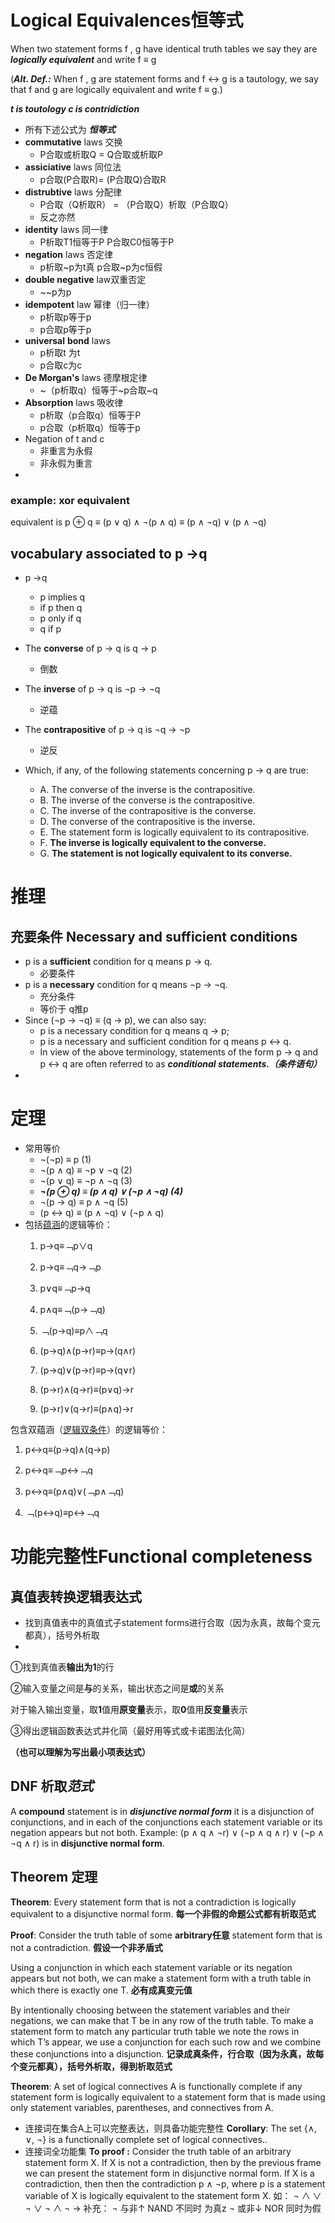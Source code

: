 # Logical Equivalences恒等式 

When two statement forms f , g have identical truth tables we say they are ***logically equivalent*** and write f ≡ g

(***Alt. Def.:*** When f , g are statement forms and f ↔ g is a tautology, we say that f and g are logically equivalent and write f ≡ g.)


***t is toutology c is contridiction***
- 所有下述公式为  ***恒等式***
- **commutative** laws 交换
	- P合取或析取Q = Q合取或析取P
- **assiciative** laws 同位法
	- p合取(P合取R)= (P合取Q)合取R
- **distrubtive** laws 分配律
	- P合取（Q析取R） = （P合取Q）析取（P合取Q）
	- 反之亦然
- **identity** laws  同一律
	- P析取T1恒等于P P合取C0恒等于P
- **negation** laws 否定律
	- p析取~p为t真 p合取~p为c恒假
- **double negative** law双重否定
	- ~\~p为p
- **idempotent** law 幂律（归一律）
	- p析取p等于p
	- p合取p等于p
- **universal** **bond** laws
	- p析取t 为t
	- p合取c为c
- **De Morgan's** laws 德摩根定律
	- ~（p析取q）恒等于~p合取~q
- **Absorption** laws 吸收律
	- p析取（p合取q）恒等于P
	- p合取（p析取q）恒等于p
- Negation of t and c
	- 非重言为永假
	- 非永假为重言
- 
### example: xor equivalent
equivalent is 
p ⊕ q 
≡ (p ∨ q) ∧ ¬(p ∧ q)
≡ (p ∧ ¬q) ∨ (p ∧ ¬q)



## vocabulary associated to p →q
- p →q
	- p implies q 
	- if p then q 
	- p only if q 
	- q if p
- The **converse** of p → q is q → p 
	- 倒数
- The **inverse** of p → q is ¬p → ¬q 
	- 逆蕴
- The **contrapositive** of p → q is ¬q → ¬p
	- 逆反

- Which, if any, of the following statements concerning p → q are true: 
	- A. The converse of the inverse is the contrapositive. 
	- B. The inverse of the converse is the contrapositive. 
	- C. The inverse of the contrapositive is the converse. 
	- D. The converse of the contrapositive is the inverse. 
	- E. The statement form is logically equivalent to its contrapositive. 
	- F. **The inverse is logically equivalent to the converse.** 
	- G. **The statement is not logically equivalent to its converse.**
# 推理
## 充要条件 Necessary and sufficient conditions
- p is a **sufficient** condition for q means p → q. 
	- 必要条件
- p is a **necessary** condition for q means ¬p → ¬q. 
	- 充分条件
	- 等价于 q推p
- Since (¬p → ¬q) ≡ (q → p), we can also say: 
	- p is a necessary condition for q means q → p; 
	- p is a necessary and sufficient condition for q means p ↔ q. 
	- In view of the above terminology, statements of the form p → q and p ↔ q are often referred to as ***conditional statements.（条件语句）***
- 
# 定理
- 常用等价
	- ¬(¬p) ≡ p (1) 
	- ¬(p ∧ q) ≡ ¬p ∨ ¬q (2) 
	- ¬(p ∨ q) ≡ ¬p ∧ ¬q (3) 
	- ***¬(p ⊕ q) ≡ (p ∧ q) ∨ (¬p ∧ ¬q) (4)*** 
	- ¬(p → q) ≡ p ∧ ¬q  (5)
	- (p ↔ q) ≡ (p ∧ ¬q) ∨ (¬p ∧ q)
- 包括[蕴涵](https://zh.wikipedia.org/wiki/%E8%95%B4%E6%B6%B5 "蕴涵")的逻辑等价：  
	1. p→q≡﹁p∨q  
	    
	2. p→q≡﹁q→﹁p  
	    
	3. p∨q≡﹁p→q  
	    
	4. p∧q≡﹁(p→﹁q)  
	    
	5. ﹁(p→q)≡p∧﹁q  
	    
	6. (p→q)∧(p→r)≡p→(q∧r)  
	    
	7. (p→q)∨(p→r)≡p→(q∨r)  
	    
	8. (p→r)∧(q→r)≡(p∨q)→r  
	    
	9. (p→r)∨(q→r)≡(p∧q)→r  
    

包含双蕴涵（[逻辑双条件](https://zh.wikipedia.org/wiki/%E9%80%BB%E8%BE%91%E5%8F%8C%E6%9D%A1%E4%BB%B6 "逻辑双条件")）的逻辑等价：  

1. p↔q≡(p→q)∧(q→p)  
    
2. p↔q≡﹁p↔﹁q  
    
3. p↔q≡(p∧q)∨(﹁p∧﹁q)  
    
4. ﹁(p↔q)≡p↔﹁q

# 功能完整性Functional completeness
##  真值表转换逻辑表达式
- 找到真值表中的真值式子statement forms进行合取（因为永真，故每个变元都真），括号外析取
- 
①找到真值表**输出为1**的行

②输入变量之间是**与**的关系，输出状态之间是**或**的关系

  对于输入输出变量，取**1**值用**原变量**表示，取**0**值用**反变量**表示

③得出逻辑函数表达式并化简（最好用等式或卡诺图法化简）

**（也可以理解为写出最小项表达式）**


## DNF 析取***范式***
A **compound** statement is in ***disjunctive normal form*** it is a disjunction of conjunctions, and in each of the conjunctions each statement variable or its negation appears but not both. 
Example: (p ∧ q ∧ ¬r) ∨ (¬p ∧ q ∧ r) ∨ (¬p ∧ ¬q ∧ r) is in **disjunctive normal form**.

## Theorem 定理
**Theorem**: Every statement form that is not a contradiction is logically equivalent to a disjunctive normal form.
**每一个非假的命题公式都有析取范式**

**Proof**: Consider the truth table of some **arbitrary任意** statement form that is not a contradiction.
**假设一个非矛盾式**

Using a conjunction in which each statement variable or its negation appears but not both, we can make a statement form with a truth table in which there is exactly one T.
**必有成真变元值**

By intentionally choosing between the statement variables and their negations, we can make that T be in any row of the truth table. To make a statement form to match any particular truth table we note the rows in which T’s appear, we use a conjunction for each such row and we combine these conjunctions into a disjunction.
**记录成真条件，行合取（因为永真，故每个变元都真），括号外析取，得到析取范式**




**Theorem**: A set of logical connectives A is functionally complete if any statement form is logically equivalent to a statement form that is made using only statement variables, parentheses, and connectives from A.
- 连接词在集合A上可以完整表达，则具备功能完整性
**Corollary**: The set {∧, ∨, ¬} is a functionally complete set of logical connectives..
- 连接词全功能集
**To proof :**
	Consider the truth table of an arbitrary statement form X. If X is not a contradiction, then by the previous frame we can present the statement form in disjunctive normal form. If X is a contradiction, then then the contradiction p ∧ ¬p, where p is a statement variable of X is logically equivalent to the statement form X.
如：
¬  ∧ ∨ 
¬      ∨ 
¬  ∧ 
¬ → 
补充：
¬ 与非↑ NAND
	不同时 为真z
¬ 或非↓ NOR
	同时为假


